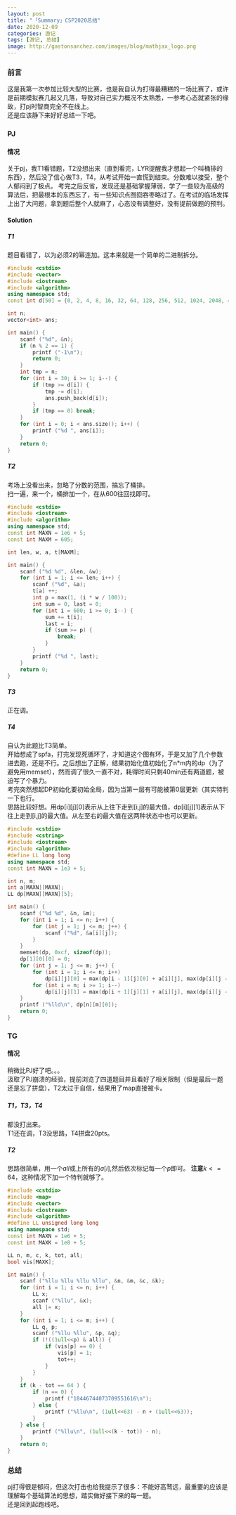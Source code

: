 ```yaml
---
layout: post
title: "「Summary」CSP2020总结"
date: 2020-12-09
categories: 游记
tags: [游记, 总结]
image: http://gastonsanchez.com/images/blog/mathjax_logo.png
---
```

### 前言
这是我第一次参加比较大型的比赛，也是我自认为打得最糟糕的一场比赛了，或许是前期模拟赛几起又几落，导致对自己实力概况不太熟悉，一参考心态就紧张的缘故，打pj时智商完全不在线上。      
还是应该静下来好好总结一下吧。
<!-- more -->
### PJ
#### 情况
关于pj，我T1看错题，T2没想出来（直到看完，LYR提醒我才想起一个叫桶排的东西），然后没了信心做T3，T4，从考试开始一直慌到结束。分数难以接受，整个人郁闷到了极点。
考完之后反省，发现还是基础掌握薄弱，学了一些较为高级的算法后，把最根本的东西忘了，有一些知识点囫囵吞枣略过了。在考试的临场发挥上出了大问题，拿到题后整个人就麻了，心态没有调整好，没有提前做题的预判。
#### Solution
##### T1
题目看错了，以为必须2的幂连加。这本来就是一个简单的二进制拆分。
```cpp
#include <cstdio>
#include <vector>
#include <iostream>
#include <algorithm>
using namespace std;
const int d[50] = {0, 2, 4, 8, 16, 32, 64, 128, 256, 512, 1024, 2048, 4096, 8192, 16384, 32768, 65536, 131072, 262144, 524288, 1048576, 2097152, 4194304, 8388608, 16777216, 33554432, 67108864, 134217728, 268435456, 536870912, 1073741824};

int n;
vector<int> ans;

int main() {
	scanf ("%d", &n);
	if (n % 2 == 1) {
		printf ("-1\n");
		return 0;
	}
	int tmp = n;
	for (int i = 30; i >= 1; i--) {
		if (tmp >= d[i]) {
			tmp -= d[i];
			ans.push_back(d[i]);
		}
		if (tmp == 0) break;
	}
	for (int i = 0; i < ans.size(); i++) {
		printf ("%d ", ans[i]);
	}
	return 0;
}
```
##### T2
考场上没看出来，忽略了分数的范围，搞忘了桶排。      
扫一遍，来一个，桶排加一个，在从600往回找即可。
```cpp
#include <cstdio>
#include <iostream>
#include <algorithm>
using namespace std;
const int MAXN = 1e6 + 5;
const int MAXM = 605;

int len, w, a, t[MAXM];

int main() {
	scanf ("%d %d", &len, &w);
	for (int i = 1; i <= len; i++) {
		scanf ("%d", &a);
		t[a] ++;
		int p = max(1, (i * w / 100));
		int sum = 0, last = 0;
		for (int i = 600; i >= 0; i--) {
			sum += t[i];
			last = i;
			if (sum >= p) {
				break;
			}
		}
		printf ("%d ", last);
	}
	return 0;
} 
```
##### T3
正在调。
##### T4
自认为此题比T3简单。           
开始想成了spfa，打完发现死循环了，才知道这个图有环，于是又加了几个参数进去跑，还是不行。之后想出了正解，结果初始化值初始化了n*m内的dp（为了避免用memset），然而调了很久一直不对，耗得时间只剩40min还有两道题，被迫写了个暴力。      
考完突然想起DP初始化要初始全局，因为当第一层有可能被第0层更新（其实特判一下也行。      
思路比较好想。用dp[i][j][0]表示从上往下走到[i,j]的最大值，dp[i][j][1]表示从下往上走到[i,j]的最大值。从左至右的最大值在这两种状态中也可以更新。
```cpp
#include <cstdio>
#include <cstring>
#include <iostream>
#include <algorithm>
#define LL long long
using namespace std;
const int MAXN = 1e3 + 5;

int n, m;
int a[MAXN][MAXN];
LL dp[MAXN][MAXN][5];

int main() {
	scanf ("%d %d", &n, &m);
	for (int i = 1; i <= n; i++) {
		for (int j = 1; j <= m; j++) {
			scanf ("%d", &a[i][j]);
		}
	}
	memset(dp, 0xcf, sizeof(dp));
	dp[1][0][0] = 0;
	for (int j = 1; j <= m; j++) {
		for (int i = 1; i <= n; i++)
			dp[i][j][0] = max(dp[i - 1][j][0] + a[i][j], max(dp[i][j - 1][1] + a[i][j], dp[i][j - 1][0] + a[i][j]));
		for (int i = n; i >= 1; i--) 
			dp[i][j][1] = max(dp[i + 1][j][1] + a[i][j], max(dp[i][j - 1][0] + a[i][j], dp[i][j - 1][1] + a[i][j]));
	}
	printf ("%lld\n", dp[n][m][0]);
	return 0;
}
```

### TG
#### 情况
稍微比PJ好了吧。。。      
汲取了PJ崩溃的经验，提前浏览了四道题目并且看好了相关限制（但是最后一题还是忘了拼盘），T2太过于自信，结果用了map直接被卡。
##### T1，T3，T4
都没打出来。      
T1还在调，T3没思路，T4拼盘20pts。
##### T2
思路很简单，用一个$all$或上所有的$a[i]$,然后依次标记每一个$p$即可。
**注意**$k<=64$，这种情况下加一个特判就够了。
```cpp
#include <cstdio>
#include <map>
#include <vector>
#include <iostream>
#include <algorithm>
#define LL unsigned long long
using namespace std;
const int MAXN = 1e6 + 5;
const int MAXK = 1e8 + 5;

LL n, m, c, k, tot, all;
bool vis[MAXK];

int main() {
	scanf ("%llu %llu %llu %llu", &n, &m, &c, &k);
	for (int i = 1; i <= n; i++) {
		LL x;
		scanf ("%llu", &x);
		all |= x;
	}
	for (int i = 1; i <= m; i++) {
		LL q, p;
		scanf ("%llu %llu", &p, &q);
		if (!((1ull<<p) & all)) {
			if (vis[p] == 0) {
				vis[p] = 1;
				tot++;
			}
		} 
	}
	if (k - tot == 64 ) {
		if (n == 0) {
			printf ("18446744073709551616\n");
		} else {
			printf ("%llu\n", (1ull<<63) - n + (1ull<<63));
		}
	} else {
		printf ("%llu\n", (1ull<<(k - tot)) - n);
	}
	return 0;
}
```
### 总结
pj打得很是郁闷，但这次打击也给我提示了很多：不能好高骛远，最重要的应该是理解每个基础算法的思想，踏实做好接下来的每一题。      
还是回到起跑线吧。

        